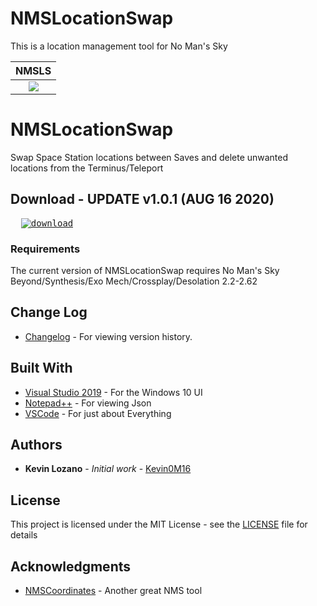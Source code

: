 # NMSLocationSwap
 This is a location management tool for No Man's Sky
 
|               NMSLS                       |
|                :---:                      |
|       <img src= "Cover_Photo.png"/>       |

# NMSLocationSwap
Swap Space Station locations between Saves and delete unwanted locations from the Terminus/Teleport

## Download - UPDATE v1.0.1 (AUG 16 2020)

<!--* Download will be available later today. -->
<pre>  <a href="https://github.com/Kevin0M16/NMSLocationSwap/releases/latest/download/NMSLocationSwap-v1.0.1.zip"><img src="https://img.shields.io/badge/dynamic/json.svg?label=download&url=https://api.github.com/repos/Kevin0M16/NMSLocationSwap/releases/latest&query=$.assets[0].name&style=for-the-badge" alt="download"/></a></pre>

### Requirements

The current version of NMSLocationSwap requires No Man's Sky Beyond/Synthesis/Exo Mech/Crossplay/Desolation 2.2-2.62

## Change Log
* [Changelog](https://github.com/Kevin0M16/NMSLocationSwap/blob/master/CHANGELOG.md) - For viewing version history.

## Built With

* [Visual Studio 2019](https://visualstudio.microsoft.com/downloads/) - For the Windows 10 UI
* [Notepad++](https://notepad-plus-plus.org/) - For viewing Json
* [VSCode](https://code.visualstudio.com/) - For just about Everything

## Authors

* **Kevin Lozano** - *Initial work* - [Kevin0M16](https://github.com/Kevin0M16)

## License

This project is licensed under the MIT License - see the [LICENSE](/LICENSE.txt) file for details

## Acknowledgments

* [NMSCoordinates](https://kevin0m16.github.io/NMSCoordinates) - Another great NMS tool
